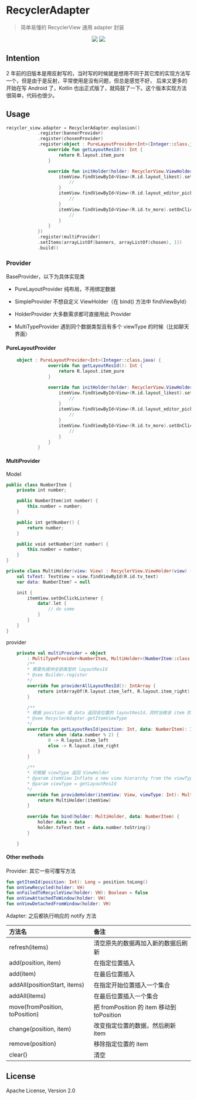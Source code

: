 # RecyclerAdapter

> 简单易懂的 RecyclerView 通用 adapter 封装

<p align="center">
    <a href="https://travis-ci.org/nukc/recycleradapter"><img src="https://img.shields.io/travis/nukc/recycleradapter.svg?style=flat-square"/></a>
    <a href="https://github.com/nukc/recycleradapter/blob/master/LICENSE"><img src="https://img.shields.io/badge/license-Apache-757575.svg?style=flat-square"/></a>
</p>


## Intention

2 年前的旧版本是用反射写的，当时写的时候就是想用不同于其它库的实现方法写一个，但是由于是反射，平常使用是没有问题，但总是感觉不好，
后来又更多的开始在写 Android 了，Kotlin 也出正式版了，就捣鼓了一下。这个版本实现方法很简单，代码也很少。


## Usage

```kotlin
recycler_view.adapter = RecyclerAdapter.explosion()
            .register(bannerProvider)
            .register(chosenProvider)
            .register(object : PureLayoutProvider<Int>(Integer::class.java) {
                override fun getLayoutResId(): Int {
                    return R.layout.item_pure
                }

                override fun initHolder(holder: RecyclerView.ViewHolder, itemView: View) {
                    itemView.findViewById<View>(R.id.layout_likest).setOnClickListener {
                        //
                    }
                    itemView.findViewById<View>(R.id.layout_editor_picks).setOnClickListener {
                        //
                    }
                    itemView.findViewById<View>(R.id.tv_more).setOnClickListener {
                        //
                    }
                }
            })
            .register(multiProvider)
            .setItems(arrayListOf(banners, arrayListOf(chosen), 1))
            .build()

```

### Provider

BaseProvider，以下为具体实现类

- PureLayoutProvider 纯布局，不用绑定数据

- SimpleProvider 不想自定义 ViewHolder（在 bind() 方法中 findViewById）

- HolderProvider 大多数需求都可直接用此 Provider

- MultiTypeProvider 遇到同个数据类型且有多个 viewType 的时候（比如聊天界面）


#### PureLayoutProvider

```kotlin
	object : PureLayoutProvider<Int>(Integer::class.java) {
                override fun getLayoutResId(): Int {
                    return R.layout.item_pure
                }

                override fun initHolder(holder: RecyclerView.ViewHolder, itemView: View) {
                    itemView.findViewById<View>(R.id.layout_likest).setOnClickListener {
                        //
                    }
                    itemView.findViewById<View>(R.id.layout_editor_picks).setOnClickListener {
                        //
                    }
                    itemView.findViewById<View>(R.id.tv_more).setOnClickListener {
                        //
                    }
                }
            }
```

#### MultiProvider

Model

```kotlin
public class NumberItem {
    private int number;

    public NumberItem(int number) {
        this.number = number;
    }

    public int getNumber() {
        return number;
    }

    public void setNumber(int number) {
        this.number = number;
    }
}

private class MultiHolder(view: View) : RecyclerView.ViewHolder(view) {
    val tvText: TextView = view.findViewById(R.id.tv_text)
    var data: NumberItem? = null

    init {
        itemView.setOnClickListener {
            data?.let {
				// do some
            }
        }
    }
}
```

provider

```kotlin
    private val multiProvider = object
        : MultiTypeProvider<NumberItem, MultiHolder>(NumberItem::class.java) {
        /**
        * 需要先提供全部类型的 layoutResId
        * @see Builder.register
        */
        override fun providerAllLayoutResId(): IntArray {
            return intArrayOf(R.layout.item_left, R.layout.item_right)
        }

		/**
		* 根据 position 或 data 返回该位置的 layoutResId，同时当做该 item 的 view Type
        * @see RecyclerAdapter.getItemViewType
		*/
        override fun getLayoutResId(position: Int, data: NumberItem): Int {
            return when (data.number % 2) {
                0 -> R.layout.item_left
                else -> R.layout.item_right
            }
        }

		/**
		* 可根据 viewType 返回 ViewHolder
		* @param itemView Inflate a new view hierarchy from the viewType
		* @param viewType = getLayoutResId
		*/
        override fun provideHolder(itemView: View, viewType: Int): MultiHolder {
            return MultiHolder(itemView)
        }
        
        override fun bind(holder: MultiHolder, data: NumberItem) {
            holder.data = data
            holder.tvText.text = data.number.toString()
        }

    }
```



#### Other methods

Provider: 其它一些可覆写方法
```kotlin
fun getItemId(position: Int): Long = position.toLong()
fun onViewRecycled(holder: VH)
fun onFailedToRecycleView(holder: VH): Boolean = false
fun onViewAttachedToWindow(holder: VH)
fun onViewDetachedFromWindow(holder: VH)
```



Adapter: 之后都执行响应的 notify 方法

方法名 | 备注
:------------- | :-------------
refresh(items) | 清空原先的数据再加入新的数据后刷新
add(position, item) | 在指定位置插入
add(item) | 在最后位置插入
addAll(positionStart, items) | 在指定开始位置插入一个集合
addAll(items) | 在最后位置插入一个集合
move(fromPosition, toPosition) | 把 fromPosition 的 item 移动到 toPosition
change(position, item) | 改变指定位置的数据，然后刷新 item
remove(position) | 移除指定位置的 item
clear() | 清空

## License

Apache License, Version 2.0